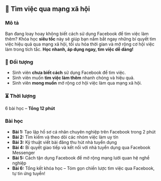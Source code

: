 ## 📌 Tìm việc qua mạng xã hội

### Mô tả  
Bạn đang loay hoay không biết cách sử dụng Facebook để tìm việc làm thêm? Khóa học **siêu tốc** này sẽ giúp bạn nắm bắt ngay những bí quyết tìm việc hiệu quả qua mạng xã hội, tối ưu hóa thời gian và mở rộng cơ hội việc làm trong tích tắc. **Học nhanh, áp dụng ngay, tìm việc dễ dàng!**

### 🎯 Đối tượng  
- Sinh viên **chưa biết cách** sử dụng Facebook để tìm việc.  
- Sinh viên muốn **tìm việc làm thêm** nhanh chóng và hiệu quả.  
- Sinh viên **mong muốn** mở rộng cơ hội việc làm qua mạng xã hội.  

### ⏳ Thời lượng  
6 bài học – **Tổng 12 phút**  

### Bài học  
- **Bài 1:** Tạo lập hồ sơ cá nhân chuyên nghiệp trên Facebook trong 2 phút  
- **Bài 2:** Tìm kiếm và theo dõi các nhóm việc làm uy tín  
- **Bài 3:** Kỹ thuật viết bài đăng thu hút nhà tuyển dụng  
- **Bài 4:** Bí quyết giao tiếp và kết nối với nhà tuyển dụng qua Facebook Messenger  
- **Bài 5:** Cách tận dụng Facebook để mở rộng mạng lưới quan hệ nghề nghiệp  
- **Bài 6:** Tổng kết khóa học – Tóm gọn chiến lược tìm việc qua Facebook, tự tin ứng tuyển!